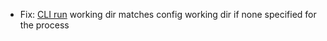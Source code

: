 * Fix: [CLI run](cli/foreground-command) working dir matches config working dir if none specified for the process   